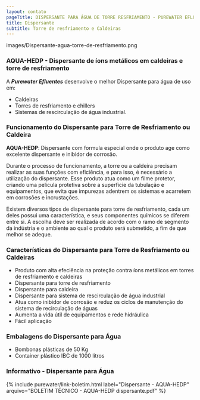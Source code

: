 ```yaml
---
layout: contato
pageTitle: DISPERSANTE PARA ÁGUA DE TORRE RESFRIAMENTO - PUREWATER EFLUENTES  
title: Dispersante  
subtitle: Torre de resfriamento e Caldeiras 
---
```



images/Dispersante-agua-torre-de-resfriamento.png


### **AQUA-HEDP - Dispersante de íons metálicos em caldeiras e torre de resfriamento**

>
A ***Purewater Efluentes*** desenvolve o melhor Dispersante para água de uso em: 
- Caldeiras
- Torres de resfriamento e chillers
- Sistemas de rescirculação de água industrial.
>

### **Funcionamento do Dispersante para Torre de Resfriamento ou Caldeira**

**AQUA-HEDP**: Dispersante com formula especial onde o produto age como excelente dispersante e inibidor de corrosão.

Durante o processo de funcionamento, a torre ou a caldeira precisam realizar as suas funções com eficiência, e para isso, é necessário a utilização do dispersante.
Esse produto atua como um filme protetor, criando uma pelicula protetiva sobre a superficie da tubulação e equipamentos, que evita que impurezas adentrem os sistemas e acarretem em corrosões e incrustações. 

Existem diversos tipos de dispersante para torre de resfriamento, cada um deles possui uma característica, e seus componentes químicos se diferem entre si. A escolha deve ser realizada de acordo com o ramo de segmento da indústria e o ambiente ao qual o produto será submetido, a fim de que melhor se adeque.

### **Características do Dispersante para Torre de Resfriamento ou Caldeiras**

- Produto com alta efeciência na proteção contra íons metálicos em torres de resfriamento e caldeiras
- Dispersante para torre de resfriamento
- Dispersante para caldeira
- Dispersante para sistema de rescirculação de água industrial
- Atua como inibidor de corrosão e reduz os ciclos de manutenção do sistema de recirculação de águas
- Aumenta a vida útil de equipamentos e rede hidráulica
- Fácil aplicação


### **Embalagens do Dispersante para Água**

- Bombonas plásticas de 50 Kg
- Container plástico IBC de 1000 litros

### **Informativo - Dispersante para Água**

{% include purewater/link-boletim.html label="Dispersante - AQUA-HEDP" arquivo="BOLETIM TÉCNICO - AQUA-HEDP dispersante.pdf" %}


